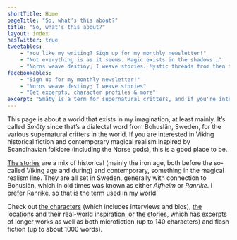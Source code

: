 ```yaml
---
shortTitle: Home
pageTitle: "So, what's this about?"
title: "So, what's this about?"
layout: index
hasTwitter: true
tweetables:
    - "You like my writing? Sign up for my monthly newsletter!"
    - "Not everything is as it seems. Magic exists in the shadows …"
    - "Norns weave destiny; I weave stories. Mystic threads from then to now"
facebookables:
    - "Sign up for my monthly newsletter!"
    - "Norns weave destiny; I weave stories"
    - "Get excerpts, character profiles & more"
excerpt: "Småty is a term for supernatural critters, and if you're interested in magical realism or Scandinavial folklore, this is a good place to start."
---
```


This page is about a world that exists in my imagination, at least
mainly. It’s called *Småty* since that’s a dialectal word from Bohuslän, Sweden,
for the various supernatural critters in the world. If you are interested in
Viking historical fiction and contemporary magical realism inspired by Scandinavian
folklore (including the Norse gods), this is a good place to be.

[The stories][stories] are a mix of historical (mainly the iron age, both
before the so-called Viking age and during) and contemporary, something in
the magical realism line. They are all set in Sweden, generally with
connection to Bohuslän, which in old times was known as either *Alfheim*
or *Ranrike*. I prefer Ranrike, so that is the term used in my world.

Check out [the characters][characters] (which includes interviews and bios), [the
locations][locations] and their real-world inspiration, or [the stories][stories], which has excerpts of longer works as well as both
microfiction (up to 140 characters) and flash fiction (up to about 1000
words).

[stories]: /stories
[characters]: /characters
[locations]: /locations
